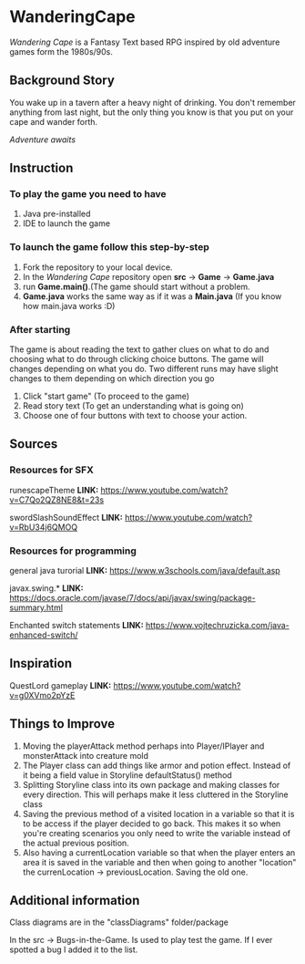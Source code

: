 # WanderingCape

*Wandering Cape* is a Fantasy Text based RPG inspired by old adventure games form the 1980s/90s.

## Background Story
You wake up in a tavern after a heavy night of drinking. You don't remember anything from last night, but the only thing you know is that you put on your cape and wander forth.

*Adventure awaits*


## Instruction

### To play the game you need to have
1. Java pre-installed
2. IDE to launch the game

### To launch the game follow this step-by-step
1. Fork the repository to your local device.
2. In the *Wandering Cape* repository open **src** -> **Game** -> **Game.java**
3. run **Game.main()**.(The game should start without a problem.
4. **Game.java** works the same way as if it was a **Main.java** (If you know how main.java works :D)

### After starting
The game is about reading the text to gather clues on what to do and choosing what to do through clicking choice buttons. The game will changes depending on what you do. Two different runs may have slight changes to them depending on which direction you go
1. Click "start game" (To proceed to the game)
2. Read story text (To get an understanding what is going on)
3. Choose one of four buttons with text to choose your action.

## Sources

### Resources for SFX

runescapeTheme
**LINK:** https://www.youtube.com/watch?v=C7Qo2QZ8NE8&t=23s

swordSlashSoundEffect
**LINK:** https://www.youtube.com/watch?v=RbU34j6QMOQ

### Resources for programming

general java turorial
**LINK:** https://www.w3schools.com/java/default.asp

javax.swing.* 
**LINK:** https://docs.oracle.com/javase/7/docs/api/javax/swing/package-summary.html

Enchanted switch statements
**LINK:** https://www.vojtechruzicka.com/java-enhanced-switch/

## Inspiration

QuestLord gameplay
**LINK:** https://www.youtube.com/watch?v=g0XVmo2pYzE

## Things to Improve
1. Moving the playerAttack method perhaps into Player/IPlayer and monsterAttack into creature mold
2. The Player class can add things like armor and potion effect. Instead of it being a field value in Storyline defaultStatus() method
3. Splitting Storyline class into its own package and making classes for every direction. This will perhaps make it less cluttered in the Storyline class
4. Saving the previous method of a visited location in a variable so that it is to be access if the player decided to go back. This makes it so when you're creating scenarios you only need to write the variable instead of the actual previous position.
5. Also having a currentLocation variable so that when the player enters an area it is saved in the variable and then when going to another "location" the currenLocation -> previousLocation. Saving the old one.

## Additional information

Class diagrams are in the "classDiagrams" folder/package

In the src -> Bugs-in-the-Game. Is used to play test the game. If I ever spotted a bug I added it to the list.



